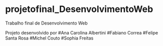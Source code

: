 # projetofinal_DesenvolvimentoWeb
Trabalho final de Desenvolvimento Web

Projeto desenvolvido por
#Ana Carolina Albertini
#Fabiano Correa
#Felipe Santa Rosa
#Michel Couto
#Sophia Freitas
